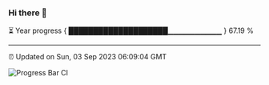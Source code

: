 ### Hi there 👋

⏳ Year progress { ████████████████████▁▁▁▁▁▁▁▁▁▁ } 67.19 %

---

⏰ Updated on Sun, 03 Sep 2023 06:09:04 GMT

![Progress Bar CI](https://github.com/Shyam-Makwana/GitHub-Actions-Demo/workflows/Progress%20Bar%20CI/badge.svg)
